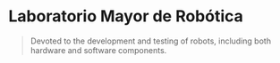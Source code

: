 # Laboratorio Mayor de Robótica

> Devoted to the development and testing of robots, including both hardware and software components.
>